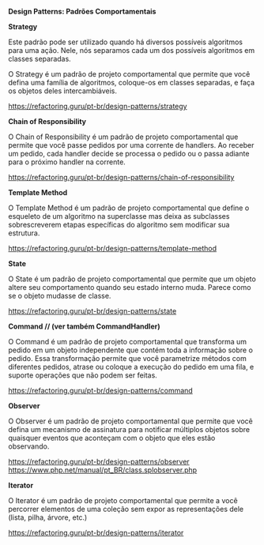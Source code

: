 **Design Patterns: Padrões Comportamentais**



**Strategy**

Este padrão pode ser utilizado quando há diversos possíveis algoritmos para uma ação. Nele, nós separamos cada um dos possíveis algoritmos em classes separadas.

O Strategy é um padrão de projeto comportamental que permite que você defina uma família de algoritmos, coloque-os em classes separadas, e faça os objetos deles intercambiáveis.

https://refactoring.guru/pt-br/design-patterns/strategy



**Chain of Responsibility**

O Chain of Responsibility é um padrão de projeto comportamental que permite que você passe pedidos por uma corrente de handlers. Ao receber um pedido, cada handler decide se processa o pedido ou o passa adiante para o próximo handler na corrente.

https://refactoring.guru/pt-br/design-patterns/chain-of-responsibility



**Template Method**

O Template Method é um padrão de projeto comportamental que define o esqueleto de um algoritmo na superclasse mas deixa as subclasses sobrescreverem etapas específicas do algoritmo sem modificar sua estrutura.

https://refactoring.guru/pt-br/design-patterns/template-method



**State**

O State é um padrão de projeto comportamental que permite que um objeto altere seu comportamento quando seu estado interno muda. Parece como se o objeto mudasse de classe.

https://refactoring.guru/pt-br/design-patterns/state



**Command // (ver também CommandHandler)**

O Command é um padrão de projeto comportamental que transforma um pedido em um objeto independente que contém toda a informação sobre o pedido. Essa transformação permite que você parametrize métodos com diferentes pedidos, atrase ou coloque a execução do pedido em uma fila, e suporte operações que não podem ser feitas.

https://refactoring.guru/pt-br/design-patterns/command



**Observer**

O Observer é um padrão de projeto comportamental que permite que você defina um mecanismo de assinatura para notificar múltiplos objetos sobre quaisquer eventos que aconteçam com o objeto que eles estão observando.

https://refactoring.guru/pt-br/design-patterns/observer
https://www.php.net/manual/pt_BR/class.splobserver.php



**Iterator**

O Iterator é um padrão de projeto comportamental que permite a você percorrer elementos de uma coleção sem expor as representações dele (lista, pilha, árvore, etc.)

https://refactoring.guru/pt-br/design-patterns/iterator
